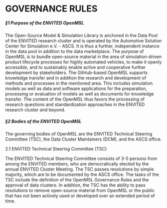 <h1>GOVERNANCE RULES</h1>

<h5>§1 Purpose of the ENVITED OpenMSL</h5>
The Open-Source Model & Simulation Library is anchored in the Data Pool of the ENVITED research cluster and is operated by the Automotive Solution Center for Simulation e.V. - ASCS. It is thus a further, independent instance in the data pool in addition to the data marketplace. The purpose of OpenMSL is to bundle open-source material in the area of simulation-driven product lifecycle processes for highly automated vehicles, to make it openly accessible, and to sustainably enable active and cooperative further development by stakeholders. The GitHub-based OpenMSL supports knowledge transfer and in addition the research and development of methods and processes in the mentioned area. This includes simulation models as well as data and software applications for the preparation, processing or evaluation of models as well as documents for knowledge transfer. The content of the OpenMSL thus favors the processing of research questions and standardization approaches in the ENVITED research cluster and beyond. 

<h5>§2 Bodies of the ENVITED OpenMSL</h5>

The governing bodies of OpenMSL are the ENVITED Technical Steering Committee (TSC), the Data Cluster Maintainers (DCM), and the ASCS office.

2.1 ENVITED Technical Steering Committee (TSC)

The ENVITED Technical Steering Committee consists of 3-5 persons from among the ENVITED members, who are democratically elected by the annual ENVITED Cluster Meeting. The TSC passes resolutions by simple majority, which are to be documented by the ASCS office. The tasks of the TSC include the definition of the OpenMSL Governance Rules and the approval of data clusters. In addition, the TSC has the ability to pass resolutions to remove open-source material from OpenMSL or the public that has not been actively used or developed over an extended period of time.

